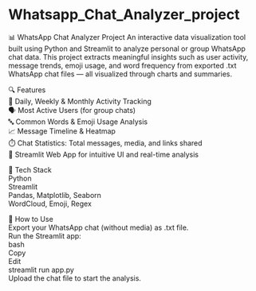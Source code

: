 # Whatsapp_Chat_Analyzer_project
📊 WhatsApp Chat Analyzer Project
An interactive data visualization tool built using Python and Streamlit to analyze personal or group WhatsApp chat data. This project extracts meaningful insights such as user activity, message trends, emoji usage, and word frequency from exported .txt WhatsApp chat files — all visualized through charts and summaries.

🔍 Features  
📅 Daily, Weekly & Monthly Activity Tracking  
🗣️ Most Active Users (for group chats)  
🔤 Common Words & Emoji Usage Analysis   
📈 Message Timeline & Heatmap   
⏱️ Chat Statistics: Total messages, media, and links shared   
📌 Streamlit Web App for intuitive UI and real-time analysis   

🚀 Tech Stack  
Python   
Streamlit     
Pandas, Matplotlib, Seaborn  
WordCloud, Emoji, Regex  

📁 How to Use   
Export your WhatsApp chat (without media) as .txt file.   
Run the Streamlit app:  
bash  
Copy   
Edit  
streamlit run app.py   
Upload the chat file to start the analysis. 

